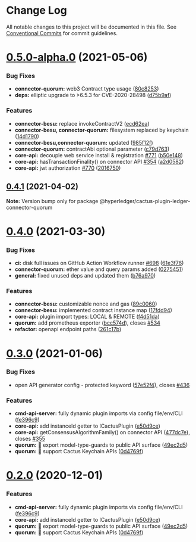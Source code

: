 # Change Log

All notable changes to this project will be documented in this file.
See [Conventional Commits](https://conventionalcommits.org) for commit guidelines.

# [0.5.0-alpha.0](https://github.com/hyperledger/cactus/compare/v0.4.1...v0.5.0-alpha.0) (2021-05-06)


### Bug Fixes

* **connector-quorum:** web3 Contract type usage ([80c8253](https://github.com/hyperledger/cactus/commit/80c82536f6446896a07aab9276f93598266ea5c3))
* **deps:** elliptic upgrade to >6.5.3 for CVE-2020-28498 ([d75b9af](https://github.com/hyperledger/cactus/commit/d75b9af764241ab2e10914769412201fb040b1ed))


### Features

* **connector-besu:** replace invokeContractV2 ([ecd62ea](https://github.com/hyperledger/cactus/commit/ecd62eac5721514dbcfc401d5f28dfdc58ef8873))
* **connector-besu, connector-quorum:** filesystem replaced by keychain ([14d1790](https://github.com/hyperledger/cactus/commit/14d17904442723450790644653ff18dda79dfa5e))
* **connector-besu,connector-quorum:** updated ([985f12f](https://github.com/hyperledger/cactus/commit/985f12f69c52a139a72aecc9b050e71545a90df8))
* **connector-quorum:** contractAbi optional parameter ([c79d763](https://github.com/hyperledger/cactus/commit/c79d763e0cb093647209417cfed7a2645283f302))
* **core-api:** decouple web service install & registration [#771](https://github.com/hyperledger/cactus/issues/771) ([b50e148](https://github.com/hyperledger/cactus/commit/b50e148f43c0b27138471c972aab391486e761e6))
* **core-api:** hasTransactionFinality() on connector API [#354](https://github.com/hyperledger/cactus/issues/354) ([a2d0582](https://github.com/hyperledger/cactus/commit/a2d058218780e5e4c81e5f847cc875879a946e3f))
* **core-api:** jwt authorization [#770](https://github.com/hyperledger/cactus/issues/770) ([2016750](https://github.com/hyperledger/cactus/commit/2016750849b4333bb4dd78897468771f0642a4f5))





## [0.4.1](https://github.com/hyperledger/cactus/compare/v0.4.0...v0.4.1) (2021-04-02)

**Note:** Version bump only for package @hyperledger/cactus-plugin-ledger-connector-quorum





# [0.4.0](https://github.com/hyperledger/cactus/compare/v0.3.0...v0.4.0) (2021-03-30)


### Bug Fixes

* **ci:** disk full issues on GitHub Action Workflow runner [#698](https://github.com/hyperledger/cactus/issues/698) ([61e3f76](https://github.com/hyperledger/cactus/commit/61e3f76ed910c9b04b36f995456213018cc0e7ba))
* **connector-quorum:** ether value and query params added ([0275451](https://github.com/hyperledger/cactus/commit/02754513c032cc65db96a77ba3b936aef29f34be))
* **general:** fixed unused deps and updated them ([b76a970](https://github.com/hyperledger/cactus/commit/b76a9703341c5a4cabe056e743338cbedebbeaad))


### Features

* **connector-besu:** customizable nonce and gas ([89c0060](https://github.com/hyperledger/cactus/commit/89c00604084a80cdd2c1f42a918f5028660703db))
* **connector-besu:** implemented contract instance map ([17fdd94](https://github.com/hyperledger/cactus/commit/17fdd94bb4063fd8eaa1bd53d25d87f343ab9ba4))
* **core-api:** plugin import types: LOCAL & REMOTE ([f4d51da](https://github.com/hyperledger/cactus/commit/f4d51dae5b28367e714a2b9aa35dd84a2cb4cb37))
* **quorum:** add prometheus exporter ([bcc574d](https://github.com/hyperledger/cactus/commit/bcc574d3077d2086afee4e7ece054285777c527f)), closes [#534](https://github.com/hyperledger/cactus/issues/534)
* **refactor:** openapi endpoint paths ([261c17b](https://github.com/hyperledger/cactus/commit/261c17b08124070c7be0890d6bc3da380255893b))





# [0.3.0](https://github.com/hyperledger/cactus/compare/v0.1.0...v0.3.0) (2021-01-06)


### Bug Fixes

* open API generator config - protected keyword ([57e52f4](https://github.com/hyperledger/cactus/commit/57e52f42c3aaab653acb8838ba93518a5a097af8)), closes [#436](https://github.com/hyperledger/cactus/issues/436)


### Features

* **cmd-api-server:** fully dynamic plugin imports via config file/env/CLI ([fe396c9](https://github.com/hyperledger/cactus/commit/fe396c969436f1c1a99b6d03d8b58b160e1a93bb))
* **core-api:** add instanceId getter to ICactusPlugin ([e50d9ce](https://github.com/hyperledger/cactus/commit/e50d9cef081708d7d6b92701f7f941c36ef6f920))
* **core-api:** getConsensusAlgorithmFamily() on connector API ([477dc7e](https://github.com/hyperledger/cactus/commit/477dc7ed5dfba9ae56060772d478aae349919f10)), closes [#355](https://github.com/hyperledger/cactus/issues/355)
* **quorum:** 🎸 export model-type-guards to public API surface ([49ec2d5](https://github.com/hyperledger/cactus/commit/49ec2d5cea181bb37ca610d810350f433ba383d2))
* **quorum:** 🎸 support Cactus Keychain APIs ([0d4769f](https://github.com/hyperledger/cactus/commit/0d4769fa52d1f79c22bdb6f60c2c2b7200b8cf99))





# [0.2.0](https://github.com/hyperledger/cactus/compare/v0.1.0...v0.2.0) (2020-12-01)


### Features

* **cmd-api-server:** fully dynamic plugin imports via config file/env/CLI ([fe396c9](https://github.com/hyperledger/cactus/commit/fe396c969436f1c1a99b6d03d8b58b160e1a93bb))
* **core-api:** add instanceId getter to ICactusPlugin ([e50d9ce](https://github.com/hyperledger/cactus/commit/e50d9cef081708d7d6b92701f7f941c36ef6f920))
* **quorum:** 🎸 export model-type-guards to public API surface ([49ec2d5](https://github.com/hyperledger/cactus/commit/49ec2d5cea181bb37ca610d810350f433ba383d2))
* **quorum:** 🎸 support Cactus Keychain APIs ([0d4769f](https://github.com/hyperledger/cactus/commit/0d4769fa52d1f79c22bdb6f60c2c2b7200b8cf99))

